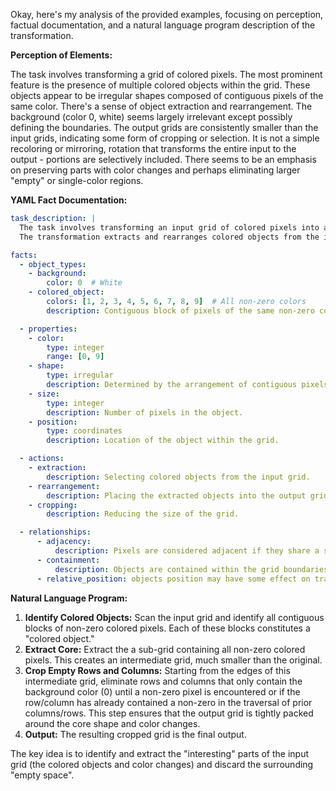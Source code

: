 Okay, here's my analysis of the provided examples, focusing on perception, factual documentation, and a natural language program description of the transformation.

**Perception of Elements:**

The task involves transforming a grid of colored pixels. The most prominent feature is the presence of multiple colored objects within the grid. These objects appear to be irregular shapes composed of contiguous pixels of the same color. There's a sense of object extraction and rearrangement. The background (color 0, white) seems largely irrelevant except possibly defining the boundaries. The output grids are consistently smaller than the input grids, indicating some form of cropping or selection. It is not a simple recoloring or mirroring, rotation that transforms the entire input to the output - portions are selectively included. There seems to be an emphasis on preserving parts with color changes and perhaps eliminating larger "empty" or single-color regions.

**YAML Fact Documentation:**


```yaml
task_description: |
  The task involves transforming an input grid of colored pixels into a smaller output grid.
  The transformation extracts and rearranges colored objects from the input.

facts:
  - object_types:
    - background:
        color: 0  # White
    - colored_object:
        colors: [1, 2, 3, 4, 5, 6, 7, 8, 9]  # All non-zero colors
        description: Contiguous block of pixels of the same non-zero color.

  - properties:
    - color:
        type: integer
        range: [0, 9]
    - shape:
        type: irregular
        description: Determined by the arrangement of contiguous pixels.
    - size:
        type: integer
        description: Number of pixels in the object.
    - position:
        type: coordinates
        description: Location of the object within the grid.

  - actions:
    - extraction:
        description: Selecting colored objects from the input grid.
    - rearrangement:
        description: Placing the extracted objects into the output grid.
    - cropping:
        description: Reducing the size of the grid.

  - relationships:
      - adjacency:
          description: Pixels are considered adjacent if they share a side or a corner.
      - containment:
          description: Objects are contained within the grid boundaries.
      - relative_position: objects position may have some effect on transformation
```


**Natural Language Program:**

1. **Identify Colored Objects:** Scan the input grid and identify all contiguous blocks of non-zero colored pixels.  Each of these blocks constitutes a "colored object."
2. **Extract Core:** Extract the a sub-grid containing all non-zero colored pixels. This creates an intermediate grid, much smaller than the original.
3. **Crop Empty Rows and Columns:** Starting from the edges of this intermediate grid, eliminate rows and columns that only contain the background color (0) until a non-zero pixel is encountered or if the row/column has already contained a non-zero in the traversal of prior columns/rows. This step ensures that the output grid is tightly packed around the core shape and color changes.
4. **Output:**  The resulting cropped grid is the final output.

The key idea is to identify and extract the "interesting" parts of the input grid (the colored objects and color changes) and discard the surrounding "empty space".
